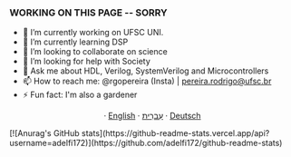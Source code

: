 ### WORKING ON THIS PAGE -- SORRY 


- 🔭 I’m currently working on UFSC UNI.
- 🌱 I’m currently learning DSP
- 👯 I’m looking to collaborate on science
- 🤔 I’m looking for help with Society
- 💬 Ask me about HDL, Verilog, SystemVerilog and Microcontrollers
- 📫 How to reach me: @rgopereira (Insta) | pereira.rodrigo@ufsc.br
- ⚡ Fun fact: I'm also a gardener 
 <p align="center">
  ·
  <a href="/docs/readme_en.md">English</a>
  ·
  <a href="/docs/readme_hb.md">עִברִית</a>
  ·
  <a href="/docs/readme_de.md">Deutsch</a>
 </p>

<div>
 [![Anurag's GitHub stats](https://github-readme-stats.vercel.app/api?username=adelfi172)](https://github.com/adelfi172/github-readme-stats)
</div>
